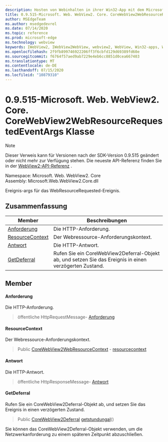 ```yaml
---
description: Hosten von Webinhalten in ihrer Win32-App mit dem Microsoft Edge WebView2-Steuerelement
title: 0.9.515-Microsoft. Web. WebView2. Core. CoreWebView2WebResourceRequestedEventArgs
author: MSEdgeTeam
ms.author: msedgedevrel
ms.date: 07/14/2020
ms.topic: reference
ms.prod: microsoft-edge
ms.technology: webview
keywords: IWebView2, IWebView2WebView, webview2, WebView, Win32-apps, Win32, Edge, ICoreWebView2, ICoreWebView2Controller, Browser-Steuerelement, Edge-HTML
ms.openlocfilehash: 2f9fb899746922206ff3f6cbfd129d69389fd60e
ms.sourcegitcommit: f6764f57aed9ab7229e4eb6cc8851d0cea667403
ms.translationtype: MT
ms.contentlocale: de-DE
ms.lasthandoff: 07/15/2020
ms.locfileid: "10879310"
---
```

# 0.9.515-Microsoft. Web. WebView2. Core. CoreWebView2WebResourceRequestedEventArgs Klasse 

> [!NOTE]
> Dieser Verweis kann für Versionen nach der SDK-Version 0.9.515 geändert oder nicht mehr zur Verfügung stehen. Die neueste API-Referenz finden Sie in der [WebView2-API-Referenz](../../../webview2-api-reference.md) .

Namespace: Microsoft. Web. WebView2. Core \
Assembly: Microsoft.Web.WebView2.Core.dll

Ereignis-args für das WebResourceRequested-Ereignis.

## Zusammenfassung

 Member                        | Beschreibungen
--------------------------------|---------------------------------------------
[Anforderung](#request) | Die HTTP-Anforderung.
[ResourceContext](#resourcecontext) | Der Webressource-Anforderungskontext.
[Antwort](#response) | Die HTTP-Antwort.
[GetDeferral](#getdeferral) | Rufen Sie ein CoreWebView2Deferral-Objekt ab, und setzen Sie das Ereignis in einen verzögerten Zustand.

## Member

#### Anforderung 

Die HTTP-Anforderung.

> öffentliche HttpRequestMessage- [Anforderung](#request)

#### ResourceContext 

Der Webressource-Anforderungskontext.

> Public [CoreWebView2WebResourceContext](./namespace-microsoft-web-webview2-core.md) - [resourcecontext](#resourcecontext)

#### Antwort 

Die HTTP-Antwort.

> öffentliche HttpResponseMessage- [Antwort](#response)

#### GetDeferral 

Rufen Sie ein CoreWebView2Deferral-Objekt ab, und setzen Sie das Ereignis in einen verzögerten Zustand.

> Public [CoreWebView2Deferral](microsoft-web-webview2-core-corewebview2deferral.md) [getstundungal](#getdeferral)()

Sie können das CoreWebView2Deferral-Objekt verwenden, um die Netzwerkanforderung zu einem späteren Zeitpunkt abzuschließen.

